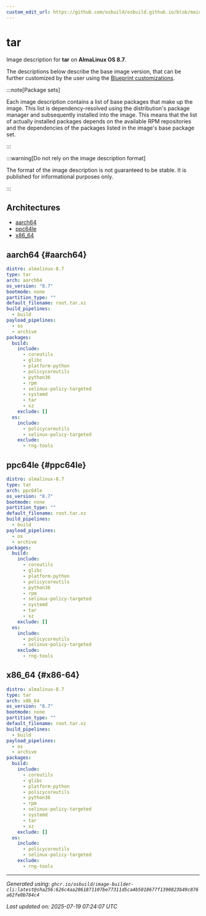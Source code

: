 ```yaml
---
custom_edit_url: https://github.com/osbuild/osbuild.github.io/blob/main/scripts/pull_image_descriptions.py
---
```


# tar

<!--
[//]: # ( DO NOT MODIFY THIS FILE! )
[//]: # ( This content is generated by `scripts/pull_image_descriptions.py` )
[//]: # ( Generated on: 2025-07-19 07:24:07 UTC )
-->

Image description for **tar** on **AlmaLinux OS 8.7**.

The descriptions below describe the base image version, that can be further customized by the user using the [Blueprint customizations](../../01-blueprint-reference.md).

:::note[Package sets]

Each image description contains a list of base packages that make up the image. This list is dependency-resolved using the distribution's package manager and subsequently installed into the image. This means that the list of actually installed packages depends on the available RPM repositories and the dependencies of the packages listed in the image's base package set.

:::

:::warning[Do not rely on the image description format]

The format of the image description is not guaranteed to be stable. It is published for informational purposes only.

:::

## Architectures

- [aarch64](#aarch64)
- [ppc64le](#ppc64le)
- [x86_64](#x86-64)

## aarch64 {#aarch64}

```yaml
distro: almalinux-8.7
type: tar
arch: aarch64
os_version: "8.7"
bootmode: none
partition_type: ""
default_filename: root.tar.xz
build_pipelines:
  - build
payload_pipelines:
  - os
  - archive
packages:
  build:
    include:
      - coreutils
      - glibc
      - platform-python
      - policycoreutils
      - python36
      - rpm
      - selinux-policy-targeted
      - systemd
      - tar
      - xz
    exclude: []
  os:
    include:
      - policycoreutils
      - selinux-policy-targeted
    exclude:
      - rng-tools
```

## ppc64le {#ppc64le}

```yaml
distro: almalinux-8.7
type: tar
arch: ppc64le
os_version: "8.7"
bootmode: none
partition_type: ""
default_filename: root.tar.xz
build_pipelines:
  - build
payload_pipelines:
  - os
  - archive
packages:
  build:
    include:
      - coreutils
      - glibc
      - platform-python
      - policycoreutils
      - python36
      - rpm
      - selinux-policy-targeted
      - systemd
      - tar
      - xz
    exclude: []
  os:
    include:
      - policycoreutils
      - selinux-policy-targeted
    exclude:
      - rng-tools
```

## x86_64 {#x86-64}

```yaml
distro: almalinux-8.7
type: tar
arch: x86_64
os_version: "8.7"
bootmode: none
partition_type: ""
default_filename: root.tar.xz
build_pipelines:
  - build
payload_pipelines:
  - os
  - archive
packages:
  build:
    include:
      - coreutils
      - glibc
      - platform-python
      - policycoreutils
      - python36
      - rpm
      - selinux-policy-targeted
      - systemd
      - tar
      - xz
    exclude: []
  os:
    include:
      - policycoreutils
      - selinux-policy-targeted
    exclude:
      - rng-tools
```


---
*Generated using: `ghcr.io/osbuild/image-builder-cli:latest@sha256:626c4aa2861871107be77311d5ca4b5018677f1390823b49c876a62fe0b784c4`*

*Last updated on: 2025-07-19 07:24:07 UTC*
